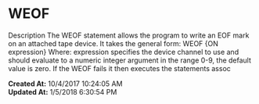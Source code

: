 # WEOF

Description The WEOF statement allows the program to write an EOF mark on an attached tape device. It takes the general form: WEOF {ON expression} Where: expression specifies the device channel to use and should evaluate to a numeric integer argument in the range 0-9, the default value is zero. If the WEOF fails it then executes the statements assoc  

**Created At:** 10/4/2017 10:24:05 AM  
**Updated At:** 1/5/2018 6:30:54 PM  

